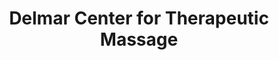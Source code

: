 ---
title: "Delmar Center for Therapeutic Massage"
url: /delmar/delmar-center-for-therapeutic-massage/
shop: Massage
---